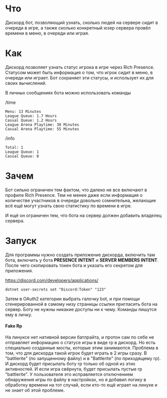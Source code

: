 # Что

Дискорд бот, позволяющий узнать, сколько людей на сервере сидит в очереди в игре, а также сколько конкретный юзер сервера провёл времени в меню, в очереди или играя.

# Как

Дискорд позволяет узнать статус игрока в игре через Rich Presence.  Статусом может быть информация о том, что игрок сидит в меню, в очереди или играет.  Бот сохраняет эти статусы, и использует их для своих вычислений.

В личных сообщениях бота можно использовать команды

/time

```
Menu: 13 Minutes
League Queue: 1.7 Hours
Casual Queue: 1.2 Hours
League Arena Playtime: 38 Minutes
Casual Arena Playtime: 55 Minutes
```

/info

```
Total: 1
League Queue: 1
Casual Queue: 0
```

# Зачем

Бот сильно ограничен тем фактом, что далеко не все включают в профиле Rich Presence. Тем не менее даже если информация о количестве участников в очереди довольно сомнительна, желающие всё ещё могут узнать свою статистику по времени в игре.

И ещё он ограничен тем, что бота на сервер должен добавить владелец сервера.

# Запуск

Для программы нужно создать приложение дискорда, включить там бота, включить у бота **PRESENCE INTENT** и **SERVER MEMBERS INTENT**.  После чего скопировать токен бота и указать его секретом для приложения.

https://discord.com/developers/applications/
```
dotnet user-secrets set "Discord:Token" "123" 
```

Затем в OAuth2 категории выбрать галочку bot, и при помощи сгенерированной в самому низу страницы ссылки пригласить бота на сервер.  Боту не нужны никакие доступы ни к чему. Команды пишутся ему в личку.

#### Fake Rp

На линуксе нет нативной версии батлрайта, и протон сам по себе не отправляет информацию о статусе игры в виде rp в дискорд.  Но есть специально созданные мосты, которые этим занимаются.  Проблема в том, что для дискорда такой игрок будет играть в 2 игры сразу. В "battlerite" (по запущенному файлу) и в "Battlerite" (по приходящему rp).  И дискорд будет присылать боту rp только об одной из этих активностей. И если игра свёрнута, будет присылать пустые rp "battlerite".  У пользователя это исправляется отключением обнаружения игры по файлу в настройках, но я добавил логику в обработку времени на тот случай, если кто-то ещё играет на линухе и не знает об этой проблеме.